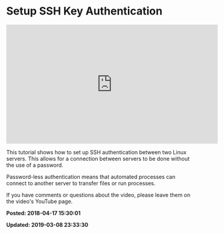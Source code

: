 # Setup SSH Key Authentication 

<iframe width="560" height="315" src="https://www.youtube.com/embed/ZvM-QnQ1zWo" frameborder="0" allow="autoplay; encrypted-media" allowfullscreen></iframe>

This tutorial shows how to set up SSH authentication between two Linux servers.  This allows for a connection between servers to be done without the use of a password. 

Password-less authentication means that automated processes can connect to another server to transfer files or run processes.

If you have comments or questions about the video, please leave them on the video's YouTube page.

**Posted: 2018-04-17 15:30:01** 

**Updated: 2019-03-08 23:33:30** 



